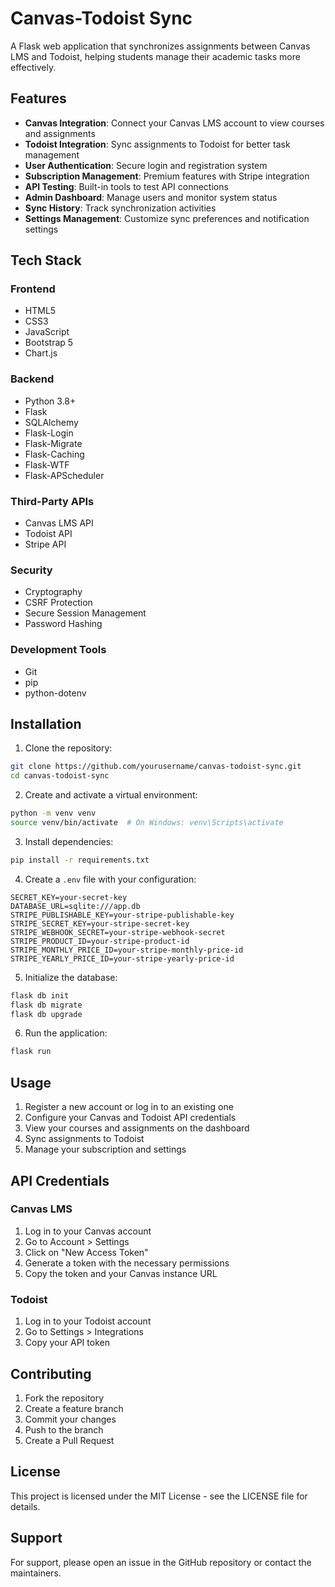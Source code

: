# Canvas-Todoist Sync

A Flask web application that synchronizes assignments between Canvas LMS and Todoist, helping students manage their academic tasks more effectively.

## Features

- **Canvas Integration**: Connect your Canvas LMS account to view courses and assignments
- **Todoist Integration**: Sync assignments to Todoist for better task management
- **User Authentication**: Secure login and registration system
- **Subscription Management**: Premium features with Stripe integration
- **API Testing**: Built-in tools to test API connections
- **Admin Dashboard**: Manage users and monitor system status
- **Sync History**: Track synchronization activities
- **Settings Management**: Customize sync preferences and notification settings

## Tech Stack

### Frontend
- HTML5
- CSS3
- JavaScript
- Bootstrap 5
- Chart.js

### Backend
- Python 3.8+
- Flask
- SQLAlchemy
- Flask-Login
- Flask-Migrate
- Flask-Caching
- Flask-WTF
- Flask-APScheduler

### Third-Party APIs
- Canvas LMS API
- Todoist API
- Stripe API

### Security
- Cryptography
- CSRF Protection
- Secure Session Management
- Password Hashing

### Development Tools
- Git
- pip
- python-dotenv

## Installation

1. Clone the repository:
```bash
git clone https://github.com/yourusername/canvas-todoist-sync.git
cd canvas-todoist-sync
```

2. Create and activate a virtual environment:
```bash
python -m venv venv
source venv/bin/activate  # On Windows: venv\Scripts\activate
```

3. Install dependencies:
```bash
pip install -r requirements.txt
```

4. Create a `.env` file with your configuration:
```env
SECRET_KEY=your-secret-key
DATABASE_URL=sqlite:///app.db
STRIPE_PUBLISHABLE_KEY=your-stripe-publishable-key
STRIPE_SECRET_KEY=your-stripe-secret-key
STRIPE_WEBHOOK_SECRET=your-stripe-webhook-secret
STRIPE_PRODUCT_ID=your-stripe-product-id
STRIPE_MONTHLY_PRICE_ID=your-stripe-monthly-price-id
STRIPE_YEARLY_PRICE_ID=your-stripe-yearly-price-id
```

5. Initialize the database:
```bash
flask db init
flask db migrate
flask db upgrade
```

6. Run the application:
```bash
flask run
```

## Usage

1. Register a new account or log in to an existing one
2. Configure your Canvas and Todoist API credentials
3. View your courses and assignments on the dashboard
4. Sync assignments to Todoist
5. Manage your subscription and settings

## API Credentials

### Canvas LMS
1. Log in to your Canvas account
2. Go to Account > Settings
3. Click on "New Access Token"
4. Generate a token with the necessary permissions
5. Copy the token and your Canvas instance URL

### Todoist
1. Log in to your Todoist account
2. Go to Settings > Integrations
3. Copy your API token

## Contributing

1. Fork the repository
2. Create a feature branch
3. Commit your changes
4. Push to the branch
5. Create a Pull Request

## License

This project is licensed under the MIT License - see the LICENSE file for details.

## Support

For support, please open an issue in the GitHub repository or contact the maintainers. 